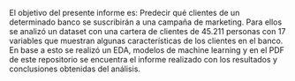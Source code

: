 El objetivo del presente informe es:
Predecir qué clientes de un determinado banco se suscribirán a una campaña de marketing.
Para ellos se analizó un dataset con una cartera de clientes de 45.211 personas con 17 variables que muestran algunas características de los clientes en el banco.
En base a esto se realizó un EDA, modelos de machine learning y en el PDF de este repositorio se encuentra el informe realizado con los resultados y conclusiones obtenidas del análisis.
